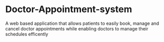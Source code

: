 # Doctor-Appointment-system
A web based application that allows patients to easily book, manage and cancel doctor appointments while enabling doctors to manage their schedules efficently 
